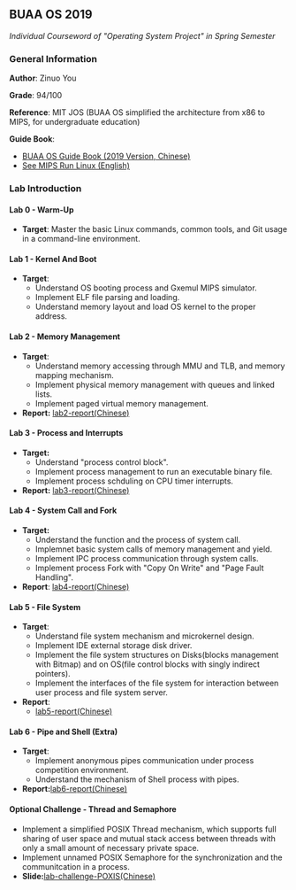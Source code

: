 ## BUAA OS 2019

*Individual Courseword of "Operating System Project" in Spring Semester*

### General Information

**Author**: Zinuo You

**Grade**: 94/100

**Reference**: MIT JOS (BUAA OS simplified the architecture from x86 to MIPS, for undergraduate education)

**Guide Book**: 
  - [BUAA OS Guide Book (2019 Version, Chinese)](assets/guide-book.pdf)
  - [See MIPS Run Linux (English)](assets/See-Mips-Run-Linux.pdf)



### Lab Introduction

#### Lab 0 - Warm-Up

- **Target**: Master the basic Linux commands, common tools, and Git usage in a command-line environment. 

#### Lab 1 - Kernel And Boot

- **Target**: 
  - Understand OS booting process and Gxemul MIPS simulator. 
  - Implement ELF file parsing and loading. 
  - Understand memory layout and load OS kernel to the proper address. 

#### Lab 2 - Memory Management 

- **Target**: 
  - Understand memory accessing through MMU and TLB, and memory mapping mechanism.
  - Implement physical memory management with queues and linked lists. 
  - Implement paged virtual memory management. 
- **Report:** [lab2-report(Chinese)](assets/lab2-report.pdf)

#### Lab 3 - Process and Interrupts

- **Target:** 
  - Understand "process control block". 
  - Implement process management to run an executable binary file. 
  - Implement process schduling on CPU timer interrupts. 
- **Report:** [lab3-report(Chinese)](assets/lab3-report.pdf)

#### Lab 4 - System Call and Fork

- **Target:**
  - Understand the function and the process of system call. 
  - Implemnet basic system calls of memory management and yield. 
  - Implement IPC process communication through system calls. 
  - Implement process Fork with "Copy On Write" and "Page Fault Handling".
- **Report**: [lab4-report(Chinese)](assets/lab4-report.pdf)

#### Lab 5 - File System

- **Target**:
  - Understand file system mechanism and microkernel design. 
  - Implement IDE external storage disk driver.
  - Implement the file system structures on Disks(blocks management with Bitmap) and on OS(file control blocks with singly indirect pointers). 
  - Implement the interfaces of the file system for interaction between user process and file system server. 
- **Report**: 
  - [lab5-report(Chinese)](assets/lab5-report.pdf)

#### Lab 6 - Pipe and Shell (Extra)

- **Target**:
  - Implement anonymous pipes communication under process competition environment. 
  - Understand the mechanism of Shell process with pipes. 
- **Report:**[lab6-report(Chinese)](assets/lab6-report.pdf)



#### Optional Challenge - Thread and Semaphore

- Implement a simplified POSIX Thread mechanism, which supports full sharing of user space and mutual stack access between threads with only a small amount of necessary private space. 
- Implement unnamed POSIX Semaphore for the synchronization and the communitcation in a process. 
- **Slide:**[lab-challenge-POXIS(Chinese)](assets/Lab-Challenge-POSIX.pdf)
